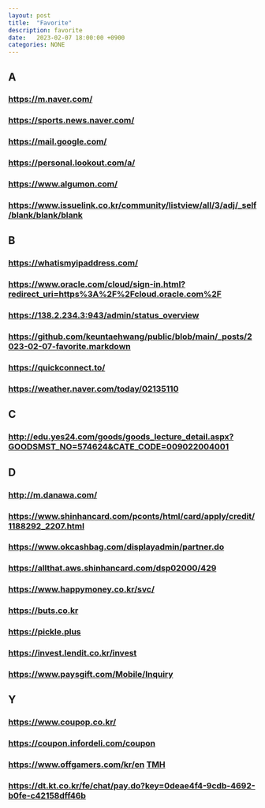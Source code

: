 ```yaml
---
layout: post
title:  "Favorite"
description: favorite
date:   2023-02-07 18:00:00 +0900
categories: NONE
---
```

## A
### <https://m.naver.com/>
### <https://sports.news.naver.com/>
### <https://mail.google.com/>
### <https://personal.lookout.com/a/>
### <https://www.algumon.com/>
### <https://www.issuelink.co.kr/community/listview/all/3/adj/_self/blank/blank/blank>

## B
### <https://whatismyipaddress.com/>
### <https://www.oracle.com/cloud/sign-in.html?redirect_uri=https%3A%2F%2Fcloud.oracle.com%2F>
### <https://138.2.234.3:943/admin/status_overview>
### <https://github.com/keuntaehwang/public/blob/main/_posts/2023-02-07-favorite.markdown>
### <https://quickconnect.to/>
### <https://weather.naver.com/today/02135110>

## C
### <http://edu.yes24.com/goods/goods_lecture_detail.aspx?GOODSMST_NO=574624&CATE_CODE=009022004001>

## D
### <http://m.danawa.com/>
### <https://www.shinhancard.com/pconts/html/card/apply/credit/1188292_2207.html>
### <https://www.okcashbag.com/displayadmin/partner.do>
### <https://allthat.aws.shinhancard.com/dsp02000/429>
### <https://www.happymoney.co.kr/svc/>
### <https://buts.co.kr>
### <https://pickle.plus>
### <https://invest.lendit.co.kr/invest>
### <https://www.paysgift.com/Mobile/Inquiry>

## Y
### <https://www.coupop.co.kr/>
### <https://coupon.infordeli.com/coupon>
### <https://www.offgamers.com/kr/en> [TMH](https://themorehelp.com/)
### <https://dt.kt.co.kr/fe/chat/pay.do?key=0deae4f4-9cdb-4692-b0fe-c42158dff46b>
